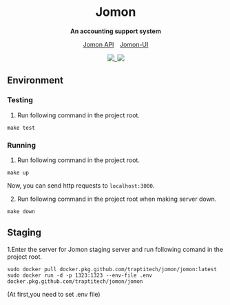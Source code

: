 <div align="center">
  <h1>Jomon</h1>
  <p>
    <strong>An accounting support system</strong>
  </p>
  <p>
    <a href="https://apis.trap.jp/?urls.primaryName=Jomon%20v2%20API">Jomon API</a>&emsp;<a href="https://github.com/traPtitech/Jomon-UI">Jomon-UI</a>
  <p>
  <p>
    <a href="https://github.com/traPtitech/Jomon/actions/workflows/image.yml"><img src="https://github.com/traPtitech/Jomon/actions/workflows/image.yml/badge.svg"></a><a href="https://github.com/traPtitech/Jomon/actions/workflows/go.yml">&ensp;<img src="https://github.com/traPtitech/Jomon/actions/workflows/go.yml/badge.svg"></a>
  </p>
</div>

## Environment

### Testing

1. Run following command in the project root.

```shell script
make test
```

### Running

1. Run following command in the project root.

```shell script
make up
```

Now, you can send http requests to `localhost:3000`.

2. Run following command in the project root when making server down.

```shell script
make down
```


## Staging

1.Enter the server for Jomon staging server and run following comand in the project root.

```shell script
sudo docker pull docker.pkg.github.com/traptitech/jomon/jomon:latest
sudo docker run -d -p 1323:1323 --env-file .env docker.pkg.github.com/traptitech/jomon/jomon
```

(At first,you need to set .env file)
